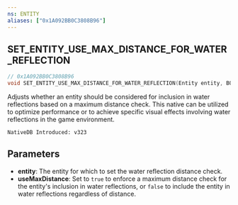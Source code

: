 ```yaml
---
ns: ENTITY
aliases: ["0x1A092BB0C3808B96"]
---
```

## SET_ENTITY_USE_MAX_DISTANCE_FOR_WATER_REFLECTION

```c
// 0x1A092BB0C3808B96
void SET_ENTITY_USE_MAX_DISTANCE_FOR_WATER_REFLECTION(Entity entity, BOOL useMaxDistance);
```

Adjusts whether an entity should be considered for inclusion in water reflections based on a maximum distance check. This native can be utilized to optimize performance or to achieve specific visual effects involving water reflections in the game environment.

```
NativeDB Introduced: v323
```

## Parameters
* **entity**: The entity for which to set the water reflection distance check.
* **useMaxDistance**: Set to `true` to enforce a maximum distance check for the entity's inclusion in water reflections, or `false` to include the entity in water reflections regardless of distance.